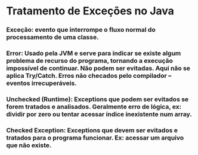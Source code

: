 # Tratamento de Exceções no Java

###  Exceção: evento que interrompe o fluxo normal do processamento de uma classe. 
###  Error: Usado pela JVM e serve para indicar se existe algum problema de recurso do programa, tornando a execução impossível de continuar. Não podem ser evitadas. Aqui não se aplica Try/Catch. Erros não checados pelo compilador – eventos irrecuperáveis.
###  Unchecked (Runtime): Exceptions que podem ser evitados se forem tratados e analisados. Geralmente erro de lógica, ex: dividir por zero ou tentar acessar índice inexistente num array.
###  Checked Exception: Exceptions que devem ser evitados e tratados para o programa funcionar. Ex: acessar um arquivo que não existe.
